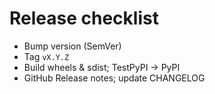 # Release checklist

- Bump version (SemVer)
- Tag `vX.Y.Z`
- Build wheels & sdist; TestPyPI → PyPI
- GitHub Release notes; update CHANGELOG
